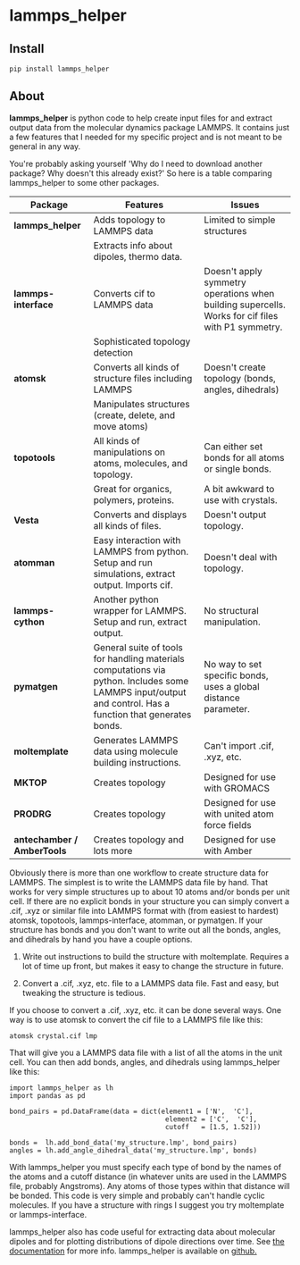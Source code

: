 # lammps_helper
## Install

`pip install lammps_helper`

## About

**lammps_helper** is python code to help create input files for and extract output data from the molecular dynamics package LAMMPS. It contains just a few features that I needed for my specific project and is not meant to be general in any way.

You're probably asking yourself 'Why do I need to download another package? Why doesn't this already exist?' So here is a table comparing lammps_helper to some other packages.


|Package          | Features | Issues |
|-----------------|----------|---------|
| **lammps_helper** | Adds topology to LAMMPS data | Limited to simple structures
|                   | Extracts info about dipoles, thermo data. |
|**lammps-interface** | Converts cif to LAMMPS data     | Doesn't apply symmetry operations when building supercells. Works for cif files with P1 symmetry.|
|                     | Sophisticated topology detection |  |
| **atomsk**          | Converts all kinds of structure files including LAMMPS | Doesn't create topology (bonds, angles, dihedrals) |
|                     | Manipulates structures (create, delete, and move atoms)|
| **topotools**       | All kinds of manipulations on atoms, molecules, and topology. | Can either set bonds for all atoms or single bonds. |
|                     | Great for organics, polymers, proteins. | A bit awkward to use with crystals.  |
| **Vesta**           | Converts and displays all kinds of files. | Doesn't output topology. |
| **atomman**         | Easy interaction with LAMMPS from python. Setup and run simulations, extract output. Imports cif. | Doesn't deal with topology.
| **lammps-cython** | Another python wrapper for LAMMPS. Setup and run, extract output. | No structural manipulation.
| **pymatgen** | General suite of tools for handling materials computations via python. Includes some LAMMPS input/output and control. Has a function that generates bonds. | No way to set specific bonds, uses a global distance parameter.
| **moltemplate** | Generates LAMMPS data using molecule building instructions. | Can't import .cif, .xyz, etc. 
| **MKTOP** | Creates topology | Designed for use with GROMACS |
| **PRODRG** | Creates topology | Designed for use with united atom force fields |
| **antechamber / AmberTools** | Creates topology and lots more | Designed for use with Amber |


Obviously there is more than one workflow to create structure data for LAMMPS. The simplest is to write the LAMMPS data file by hand. That works for very simple structures up to about 10 atoms and/or bonds per unit cell. If there are no explicit bonds in your structure you can simply convert a .cif, .xyz or similar file into LAMMPS format with (from easiest to hardest) atomsk, topotools, lammps-interface, atomman, or pymatgen. If your structure has bonds and you don't want to write out all the bonds, angles, and dihedrals by hand you have a couple options. 

1. Write out instructions to build the structure with moltemplate. Requires a lot of time up front, but makes it easy to change the structure in future.

2. Convert a .cif, .xyz, etc. file to a LAMMPS data file. Fast and easy, but tweaking the structure is tedious. 

If you choose to convert a .cif, .xyz, etc. it can be done several ways. One way is to use atomsk to convert the cif file to a LAMMPS file like this:

`atomsk crystal.cif lmp`

That will give you a LAMMPS data file with a list of all the atoms in the unit cell. You can then add bonds, angles, and dihedrals using lammps_helper like this:

```
import lammps_helper as lh
import pandas as pd

bond_pairs = pd.DataFrame(data = dict(element1 = ['N',  'C'],
                                       element2 = ['C',  'C'],
                                       cutoff   = [1.5, 1.52]))

bonds =  lh.add_bond_data('my_structure.lmp', bond_pairs)
angles = lh.add_angle_dihedral_data('my_structure.lmp', bonds)
```

With lammps_helper you must specify each type of bond by the names of the atoms and a cutoff distance (in whatever units are used in the LAMMPS file, probably Angstroms). Any atoms of those types within that distance will be bonded. This code is very simple and probably can't handle cyclic molecules. If you have a structure with rings I suggest you try moltemplate or lammps-interface.

lammps_helper also has code useful for extracting data about molecular dipoles and for plotting distributions of dipole directions over time. See [the documentation](https://lammps-helper.readthedocs.io/en/latest/) for more info. lammps_helper is available on [github.](https://github.com/kevinwhitham/lammps_helper)

